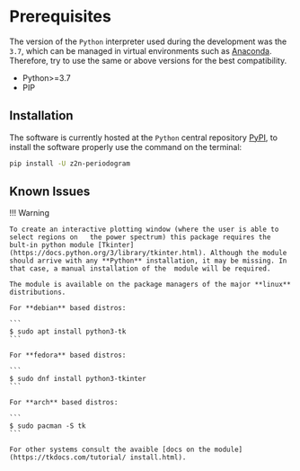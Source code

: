 # Prerequisites

The version of the `Python` interpreter used during the development was the `3.7`, which can be managed in virtual environments such as [Anaconda](https://docs.conda.io/en/latest/index.html). Therefore, try to use the same or above versions for the best compatibility.

* Python>=3.7
* PIP

## Installation

The software is currently hosted at the `Python` central repository [PyPI](https://pypi.org/project/z2n-periodogram/),  to install the software properly use the command on the terminal:

```bash
pip install -U z2n-periodogram
```

## Known Issues

!!! Warning

    To create an interactive plotting window (where the user is able to select regions on   the power spectrum) this package requires the bult-in python module [Tkinter](https://docs.python.org/3/library/tkinter.html). Although the module should arrive with any **Python** installation, it may be missing. In that case, a manual installation of the  module will be required.

    The module is available on the package managers of the major **linux** distributions.

    For **debian** based distros:

    ```
    $ sudo apt install python3-tk
    ```

    For **fedora** based distros:

    ```
    $ sudo dnf install python3-tkinter
    ```

    For **arch** based distros:

    ```
    $ sudo pacman -S tk
    ```

    For other systems consult the avaible [docs on the module](https://tkdocs.com/tutorial/ install.html).

